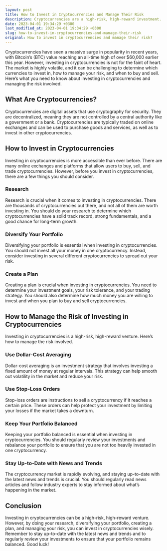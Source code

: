 ```yaml
---
layout: post
title: How to Invest in Cryptocurrencies and Manage Their Risk
description: Cryptocurrencies are a high-risk, high-reward investment. Learn how to invest in them wisely and manage the risk involved.
date: 2023-04-01 19:34:29 +0300
last_modified_at: 2023-04-01 19:34:29 +0300
slug: how-to-invest-in-cryptocurrencies-and-manage-their-risk
original: How to invest in cryptocurrencies and manage their risk?
---
```

Cryptocurrencies have seen a massive surge in popularity in recent years, with Bitcoin’s (BTC) value reaching an all-time high of over $60,000 earlier this year. However, investing in cryptocurrencies is not for the faint of heart. The market is highly volatile, and it can be challenging to determine which currencies to invest in, how to manage your risk, and when to buy and sell. Here’s what you need to know about investing in cryptocurrencies and managing the risk involved.

## What Are Cryptocurrencies?

Cryptocurrencies are digital assets that use cryptography for security. They are decentralized, meaning they are not controlled by a central authority like a government or a bank. Cryptocurrencies are typically traded on online exchanges and can be used to purchase goods and services, as well as to invest in other cryptocurrencies.

## How to Invest in Cryptocurrencies

Investing in cryptocurrencies is more accessible than ever before. There are many online exchanges and platforms that allow users to buy, sell, and trade cryptocurrencies. However, before you invest in cryptocurrencies, there are a few things you should consider.

### Research

Research is crucial when it comes to investing in cryptocurrencies. There are thousands of cryptocurrencies out there, and not all of them are worth investing in. You should do your research to determine which cryptocurrencies have a solid track record, strong fundamentals, and a good chance for long-term growth.

### Diversify Your Portfolio

Diversifying your portfolio is essential when investing in cryptocurrencies. You should not invest all your money in one cryptocurrency. Instead, consider investing in several different cryptocurrencies to spread out your risk.

### Create a Plan

Creating a plan is crucial when investing in cryptocurrencies. You need to determine your investment goals, your risk tolerance, and your trading strategy. You should also determine how much money you are willing to invest and when you plan to buy and sell cryptocurrencies.

## How to Manage the Risk of Investing in Cryptocurrencies

Investing in cryptocurrencies is a high-risk, high-reward venture. Here’s how to manage the risk involved.

### Use Dollar-Cost Averaging

Dollar-cost averaging is an investment strategy that involves investing a fixed amount of money at regular intervals. This strategy can help smooth out volatility in the market and reduce your risk.

### Use Stop-Loss Orders

Stop-loss orders are instructions to sell a cryptocurrency if it reaches a certain price. These orders can help protect your investment by limiting your losses if the market takes a downturn.

### Keep Your Portfolio Balanced

Keeping your portfolio balanced is essential when investing in cryptocurrencies. You should regularly review your investments and rebalance your portfolio to ensure that you are not too heavily invested in one cryptocurrency.

### Stay Up-to-Date with News and Trends

The cryptocurrency market is rapidly evolving, and staying up-to-date with the latest news and trends is crucial. You should regularly read news articles and follow industry experts to stay informed about what’s happening in the market.

## Conclusion

Investing in cryptocurrencies can be a high-risk, high-reward venture. However, by doing your research, diversifying your portfolio, creating a plan, and managing your risk, you can invest in cryptocurrencies wisely. Remember to stay up-to-date with the latest news and trends and to regularly review your investments to ensure that your portfolio remains balanced. Good luck!